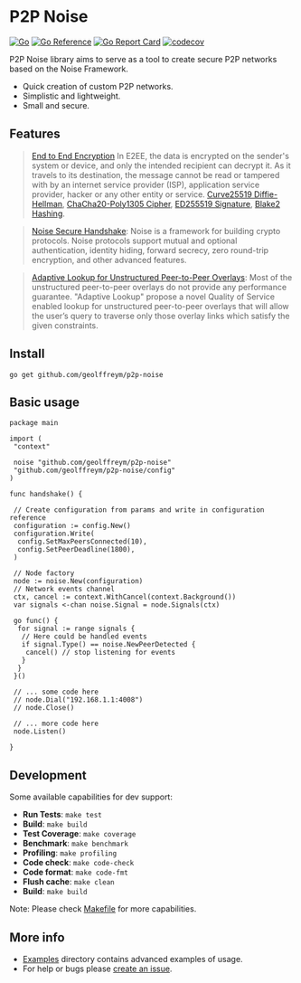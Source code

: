 # P2P Noise

[![Go](https://github.com/geolffreym/p2p-noise/actions/workflows/go.yml/badge.svg)](https://github.com/geolffreym/p2p-noise/actions/workflows/go.yml)
[![Go Reference](https://pkg.go.dev/badge/github.com/geolffreym/p2p-noise.svg)](https://pkg.go.dev/github.com/geolffreym/p2p-noise)
[![Go Report Card](https://goreportcard.com/badge/github.com/geolffreym/p2p-noise)](https://goreportcard.com/report/github.com/geolffreym/p2p-noise)
[![codecov](https://codecov.io/gh/geolffreym/p2p-noise/branch/main/graph/badge.svg?token=TAI49WYVTS)](https://codecov.io/gh/geolffreym/p2p-noise)

P2P Noise library aims to serve as a tool to create secure P2P networks based on the Noise Framework.

* Quick creation of custom P2P networks.
* Simplistic and lightweight.
* Small and secure.

## Features

> [End to End Encryption](https://en.wikipedia.org/wiki/End-to-end_encryption)
In E2EE, the data is encrypted on the sender's system or device, and only the intended recipient can decrypt it. As it travels to its destination, the message cannot be read or tampered with by an internet service provider (ISP), application service provider, hacker or any other entity or service.
[Curve25519 Diffie-Hellman](https://en.wikipedia.org/wiki/Diffie-Hellman),  [ChaCha20-Poly1305 Cipher](https://en.wikipedia.org/wiki/ChaCha20-Poly1305), [ED255519 Signature](https://ed25519.cr.yp.to/), [Blake2 Hashing](https://www.blake2.net/).

> [Noise Secure Handshake](http://www.noiseprotocol.org/):
Noise is a framework for building crypto protocols. Noise protocols support mutual and optional authentication, identity hiding, forward secrecy, zero round-trip encryption, and other advanced features.

> [Adaptive Lookup for Unstructured Peer-to-Peer Overlays](https://arxiv.org/pdf/1509.04417.pdf):
Most of the unstructured peer-to-peer overlays do not provide any performance guarantee. "Adaptive Lookup" propose a novel Quality of Service enabled lookup for unstructured peer-to-peer overlays that will allow the user’s query to traverse only those overlay links which satisfy the given constraints.

## Install

```
go get github.com/geolffreym/p2p-noise
```

## Basic usage

```
package main

import (
 "context"

 noise "github.com/geolffreym/p2p-noise"
 "github.com/geolffreym/p2p-noise/config"
)

func handshake() {

 // Create configuration from params and write in configuration reference
 configuration := config.New()
 configuration.Write(
  config.SetMaxPeersConnected(10),
  config.SetPeerDeadline(1800),
 )

 // Node factory
 node := noise.New(configuration)
 // Network events channel
 ctx, cancel := context.WithCancel(context.Background())
 var signals <-chan noise.Signal = node.Signals(ctx)

 go func() {
  for signal := range signals {
   // Here could be handled events
   if signal.Type() == noise.NewPeerDetected {
    cancel() // stop listening for events
   }
  }
 }()

 // ... some code here
 // node.Dial("192.168.1.1:4008")
 // node.Close()

 // ... more code here
 node.Listen()

}
```

## Development

Some available capabilities for dev support:

* **Run Tests**: `make test`
* **Build**: `make build`
* **Test Coverage**: `make coverage`
* **Benchmark**: `make benchmark`
* **Profiling**: `make profiling`
* **Code check**: `make code-check`
* **Code format**: `make code-fmt`
* **Flush cache**: `make clean`
* **Build**: `make build`

Note: Please check [Makefile](https://github.com/geolffreym/p2p-noise/Makefile) for more capabilities.  

## More info

* [Examples](https://github.com/geolffreym/p2p-noise) directory contains advanced examples of usage.
* For help or bugs please [create an issue](https://github.com/geolffreym/p2p-noise/issues).

